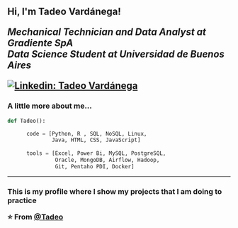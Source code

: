 
<h2> Hi, I'm Tadeo Vardánega! 
<p><em>Mechanical Technician and Data Analyst at Gradiente SpA</a></br>Data Science Student at Universidad de Buenos Aires</a>
</em></p>

[![Linkedin: Tadeo Vardánega](https://img.shields.io/badge/-Tadeo%20Vard%C3%A1nega-blue?style=flat-square&logo=Linkedin&logoColor=white&link=https://www.linkedin.com/in/tadeo-vard%C3%A1nega/)](https://www.linkedin.com/in/tadeo-vardánega/)

### A little more about me...  

```Python
def Tadeo():

      code = [Python, R , SQL, NoSQL, Linux, 
              Java, HTML, CSS, JavaScript]
              
      tools = [Excel, Power Bi, MySQL, PostgreSQL, 
               Oracle, MongoDB, Airflow, Hadoop, 
               Git, Pentaho PDI, Docker]         
``` 


---

<h3>This is my profile where I show my projects that I am doing to practice

  
⭐️ From [@Tadeo](https://github.com/tadeo-vardanega-02)


<!--
**tadeo-vardanega-02/tadeo-vardanega-02** is a ✨ _special_ ✨ repository because its `README.md` (this file) appears on your GitHub profile.

Here are some ideas to get you started:

- 🔭 I’m currently working on ...
- 🌱 I’m currently learning ...
- 👯 I’m looking to collaborate on ...
- 🤔 I’m looking for help with ...
- 💬 Ask me about ...
- 📫 How to reach me: ...
- 😄 Pronouns: ...
- ⚡ Fun fact: ...
-->
